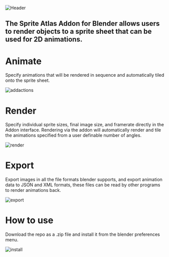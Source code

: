 ![Header](https://user-images.githubusercontent.com/8345043/220414814-f4e8f789-e1af-4599-b9f4-6761ae3a7551.png)

## The Sprite Atlas Addon for Blender allows users to render objects to a sprite sheet that can be used for 2D animations.

# Animate
Specify animations that will be rendered in sequence and automatically tiled onto the sprite sheet.

![addactions](https://user-images.githubusercontent.com/8345043/220404623-888cbe02-de5d-4eaa-956f-783216eaa897.gif)

# Render
Specify individual sprite sizes, final image size, and framerate directly in the Addon interface. Rendering via the addon will automatically render and tile the animations specified from a user definable number of angles.

![render](https://user-images.githubusercontent.com/8345043/220404664-6c985935-0ccc-4421-8eab-31593fdfc153.gif)

# Export
Export images in all the file formats blender supports, and export animation data to JSON and XML formats, these files can be read by other programs to render animations back.

![export](https://user-images.githubusercontent.com/8345043/220404683-f2dce382-48c5-427f-b482-ca744979a727.gif)

# How to use
Download the repo as a .zip file and install it from the blender preferences menu. 

![install](https://user-images.githubusercontent.com/8345043/220414407-05adcec4-5784-45ef-ac9f-d10079fab9d6.jpg)
